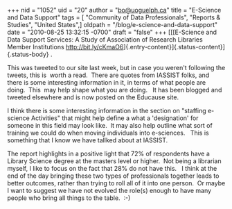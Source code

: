 +++
nid = "1052"
uid = "20"
author = "bo@uoguelph.ca"
title = "E-Science and Data Support"
tags = [ "Community of Data Professionals", "Reports & Studies", "United States",]
oldpath = "/blog/e-science-and-data-support"
date = "2010-08-25 13:32:15 -0700"
draft = "false"
+++
[[[E-Science and Data Support Services: A Study of Association of
Research Libraries Member Institutions
<http://bit.ly/cKmaO6>]{.entry-content}]{.status-content}]{.status-body}
.

This was tweeted to our site last week, but in case you weren't
following the tweets, this is  worth a read.  There are quotes from
IASSIST folks, and there is some interesting information in it, in terms
of what people are doing.  This  may help shape what you are doing.   It
has been blogged and tweeted elsewhere and is now posted on the Educause
site.

I think there is some interesting information in the section on
"staffing e-science Activities" that might help define a what a
'designation' for someone in this field may look like.  It may also
help outline what sort of training we could do when moving individuals
into e-sciences.   This is something that I know we have tallked about
at IASSIST.

The report highlights in a positive light that 72% of respondents have a
Library Science degree at the masters level or higher.  Not being a
librarian myself, I like to focus on the fact that 28% do not have
this.   I think at the end of the day bringing these two types of
professionals together leads to better outcomes, rather than trying to
roll all of it into one person.  Or maybe I want to suggest we have not
evolved the role(s) enough to have many people who bring all things to
the table.  :-)
